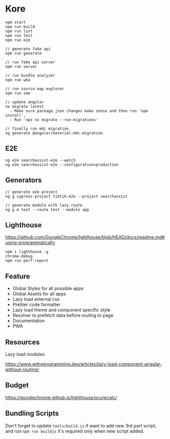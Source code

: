 # Kore

```
npm start
npm run build
npm run lint
npm run test
npm run e2e

// generate fake api
npm run generate

// run fake api server
npm run server

// run bundle analyzer
npm run wba

// run source map explorer
npm run sme

// update angular
nx migrate latest
  - Make sure package.json changes make sense and then run 'npm install',
  - Run 'npx nx migrate --run-migrations'

// finally run mdc migration
ng generate @angular/material:mdc-migration
```

## E2E

```
ng e2e searchassist-e2e --watch
ng e2e searchassist-e2e --configuration=production
```

## Generators

```
// generate e2e project
ng g cypress-project tiktik-e2e --project searchassist

// generate module with lazy route
ng g m test --route test --module app
```

## Lighthouse

https://github.com/GoogleChrome/lighthouse/blob/HEAD/docs/readme.md#using-programmatically

```
npm i lighthouse -g
chrome-debug
npm run perf:report
```

## Feature

- Global Styles for all possible apps
- Global Assets for all apps
- Lazy load external css
- Prettier code formatter
- Lazy load theme and component specific style
- Resolver to prefetch data before routing to page
- Documentation
- PWA

## Resources

Lazy load modules

https://www.wittyprogramming.dev/articles/lazy-load-component-angular-without-routing/

## Budget

https://googlechrome.github.io/lighthouse/scorecalc/

## Bundling Scripts

Don't forget to update `tools/build.js` if want to add new 3rd part script, and run `npm run buildjs` it's required only when new script added.
